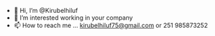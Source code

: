 - 👋 Hi, I’m @Kirubelhiluf
- 👀 I’m interested working in your company
- 📫 How to reach me ... kirubelhiluf75@gmail.com or 251 985873252


<!---
Kirubelhiluf/Kirubelhiluf is a ✨ special ✨ repository because its `README.md` (this file) appears on your GitHub profile.
You can click the Preview link to take a look at your changes.
--->
